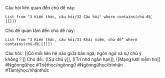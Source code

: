 Câu hỏi liên quan đến chủ đề này:
```dataview
List from "3 Kiến thức, câu hỏi/32 Câu hỏi" where contains(chủ-đề,[[]]) 
```

Chủ đề quan tâm đến chủ đề này:
```dataview
List from "3 Kiến thức, câu hỏi/31 Khái niệm, chủ đề" where contains(chủ-đề,[[]]) 
```

Câu hỏi:: [[Có mối liên hệ nào giữa bản ngã, ngôn ngữ và sự chú ý không？]] 
Chủ đề:: [[Sự chú ý]], [[Trí nhớ ngắn hạn]], [[Mạng lưới niềm tin]]
#Ngônngữhọc #Triếthọc/ngônngữ #Ngônngữhọc/trinhận #Tâmlýhọc/nhậnthức 